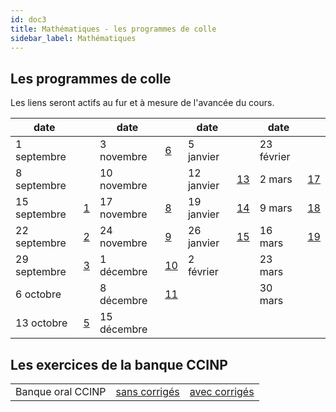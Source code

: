 ```yaml
---
id: doc3
title: Mathématiques - les programmes de colle
sidebar_label: Mathématiques
---
```


## Les programmes de colle
Les liens seront actifs au fur et à mesure de l'avancée du cours. 


|date||date||date||date||
| - | - | - | - | - | - | - | - |
| 1 septembre|| 3 novembre|[6](./programme_de_colle_6.pdf)|5 janvier||23 février||
| 8 septembre||10 novembre||12 janvier|[13](./programme_de_colle_13.pdf)|2 mars|[17](./programme_de_colle_17.pdf)|
|15 septembre|[1](./programme_de_colle_1.pdf)|17 novembre|[8](./programme_de_colle_8.pdf)|19 janvier|[14](./programme_de_colle_14.pdf)|9 mars|[18](./programme_de_colle_18.pdf)||
|22 septembre|[2](./programme_de_colle_2.pdf)|24 novembre|[9](./programme_de_colle_9.pdf)|26 janvier|[15](./programme_de_colle_15.pdf)|16 mars|[19](./programme_de_colle_19.pdf)|
|29 septembre|[3](./programme_de_colle_3.pdf)| 1 décembre|[10](./programme_de_colle_10.pdf)|2 février||23 mars||
| 6 octobre  || 8 décembre|[11](./programme_de_colle_11.pdf)|||30 mars||
|13 octobre  |[5](./programme_de_colle_5.pdf)|15 décembre||||











## Les exercices de la banque CCINP

| | | |
| ----------- | ----------- | ----------- |
|Banque oral CCINP|[sans corrigés](./2025_CCINP_sans_corrections.pdf)|[avec corrigés](./2025_CCINP_avec_corrections.pdf)|
